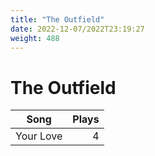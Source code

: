 ```yaml
---
title: "The Outfield"
date: 2022-12-07/2022T23:19:27
weight: 488
---
```


# The Outfield

 Song | Plays 
----- | -----:
Your Love | 4
